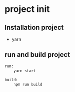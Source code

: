 # project init

## Installation project

* yarn 

## run and build project

```bash
run:
    yarn start
    
build:
    npm run build
```